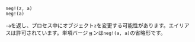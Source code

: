 ```
neg!(z, a)
neg!(a)
```

`-a`を返し、プロセス中にオブジェクト`z`を変更する可能性があります。エイリアスは許可されています。単項バージョンは`neg!(a, a)`の省略形です。
